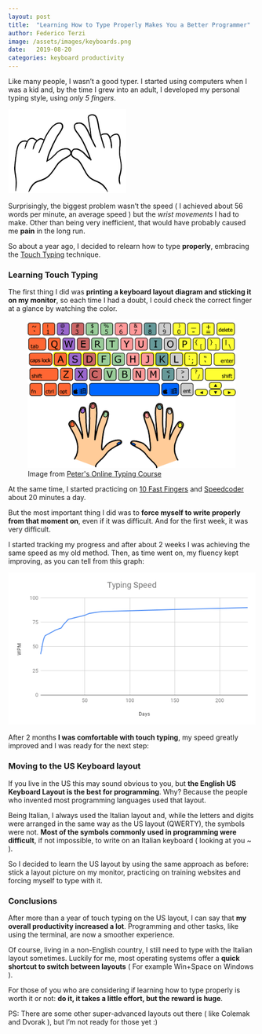 ```yaml
---
layout: post
title:  "Learning How to Type Properly Makes You a Better Programmer"
author: Federico Terzi
image: /assets/images/keyboards.png
date:   2019-08-20
categories: keyboard productivity
---
```

Like many people, I wasn’t a good typer. I started using computers when I was a kid and, by the time I grew into an adult, I developed my personal typing style, using *only 5 fingers*. 

![Fingers](/assets/images/hands.png)

Surprisingly, the biggest problem wasn’t the speed ( I achieved about 56 words per minute, an average speed ) but the *wrist movements* I had to make. Other than being very inefficient, that would have probably caused me **pain** in the long run.

So about a year ago, I decided to relearn how to type **properly**, embracing the [Touch Typing](https://en.wikipedia.org/wiki/Touch_typing) technique.

### Learning Touch Typing

The first thing I did was **printing a keyboard layout diagram and sticking it on my monitor**, so each time I had a doubt, I could check the correct finger at a glance by watching the color.

<figure>
  <img src="/assets/images/keyboardlayout.png" />
  <figcaption>Image from <a href="https://www.typing-lessons.org/">Peter's Online Typing Course</a></figcaption>
</figure>


At the same time, I started practicing on [10 Fast Fingers](https://10fastfingers.com/typing-test/english) and [Speedcoder](http://www.speedcoder.net) about 20 minutes a day.

But the most important thing I did was to **force myself to write properly from that moment on**, even if it was difficult. And for the first week, it was very difficult. 

I started tracking my progress and after about 2 weeks I was achieving the same speed as my old method. Then, as time went on, my fluency kept improving, as you can tell from this graph:

![Typing Speed Graph](/assets/images/typingspeedgraph.png)

After 2 months **I was comfortable with touch typing**, my speed greatly improved and I was ready for the next step:

### Moving to the US Keyboard layout

If you live in the US this may sound obvious to you, but **the English US Keyboard Layout is the best for programming**. Why? Because the people who invented most programming languages used that layout.

Being Italian, I always used the Italian layout and, while the letters and digits were arranged in the same way as the US layout (QWERTY), the symbols were not. **Most of the symbols commonly used in programming were difficult**, if not impossible, to write on an Italian keyboard ( looking at you ~ ).

So I decided to learn the US layout by using the same approach as before: stick a layout picture on my monitor, practicing on training websites and forcing myself to type with it.

### Conclusions

After more than a year of touch typing on the US layout, I can say that **my overall productivity increased a lot**. Programming and other tasks, like using the terminal, are now a smoother experience.

Of course, living in a non-English country, I still need to type with the Italian layout sometimes. Luckily for me, most operating systems offer a **quick shortcut to switch between layouts** ( For example Win+Space on Windows ).

For those of you who are considering if learning how to type properly is worth it or not: **do it, it takes a little effort, but the reward is huge**.

PS: There are some other super-advanced layouts out there ( like Colemak and Dvorak ), but I’m not ready for those yet :)

